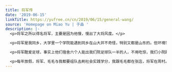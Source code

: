 ```yaml
---
title: 将军传
date: '2019-06-15'
linkTitle: https://yufree.cn/cn/2019/06/15/general-wang/
source: 'Homepage on Miao Yu | 于淼 '
description: |-
  <p>将军之所以得名将军，主要是因为他慢，慢出了大将风度。</p>

  <p>将军是我同乡，大学里一个学院能遇到同乡在山大并不奇怪，特别又都是山东的。但环境学院是个很小的学院，连军训都要跟历史文化学院合并才能组成一个连队，小院又是同乡，每到假期做社会实践时就不可避免要跟将军同组。加上宿舍斜对门，将军的光荣历史我至今都历历在目。</p>

  <p>将军酷爱足球，事实上他们宿舍六个人能出我们院足球队一半的人，不用吃惊，我们小院踢球通常凑不出一支11人的队伍。他们宿舍有着环院著名的一高一快前锋组合，但组合另一个成员不是他们宿舍的，原因很简单，高的跟快的都是一个人。当然都快了就不是说将军了，不过将军名字近似鲁能王永珀，踢法长相也像，鲁能曾用名泰山将军队，这也是昵称的一个来源。</p>

  <p>每年放假，将军、毛毛与我都要组队去刷社会实践学分，我跟毛毛都在张店，将军在周村。社会实践的一天通常是一大早将军骑自行车20公里到张店，因为他慢，到了我们就可以吃午饭了，吃完饭去打个台球聊个天，然后四点左右将军一拍大腿，要走了。也就是说，不考虑我们小队的题目，实践的主要内容其实是将军的自行车跨城运动，他慢而专注
---
```

